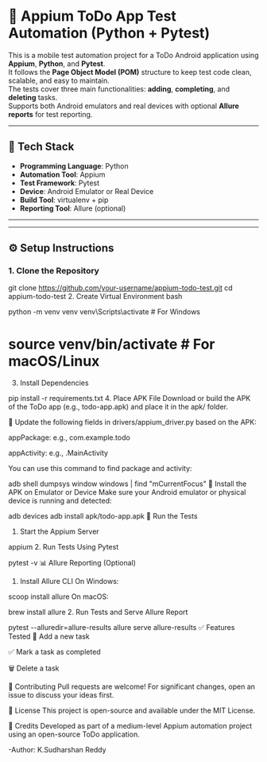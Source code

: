 # 📱 Appium ToDo App Test Automation (Python + Pytest)

This is a mobile test automation project for a ToDo Android application using **Appium**, **Python**, and **Pytest**.  
It follows the **Page Object Model (POM)** structure to keep test code clean, scalable, and easy to maintain.  
The tests cover three main functionalities: **adding**, **completing**, and **deleting** tasks.  
Supports both Android emulators and real devices with optional **Allure reports** for test reporting.

---

## 🚀 Tech Stack

- **Programming Language**: Python
- **Automation Tool**: Appium
- **Test Framework**: Pytest
- **Device**: Android Emulator or Real Device
- **Build Tool**: virtualenv + pip
- **Reporting Tool**: Allure (optional)

---
---

## ⚙️ Setup Instructions

### 1. Clone the Repository

git clone https://github.com/your-username/appium-todo-test.git
cd appium-todo-test
2. Create Virtual Environment
bash

python -m venv venv
venv\Scripts\activate           # For Windows
# source venv/bin/activate     # For macOS/Linux
3. Install Dependencies

pip install -r requirements.txt
4. Place APK File
Download or build the APK of the ToDo app (e.g., todo-app.apk) and place it in the apk/ folder.

🔧 Update the following fields in drivers/appium_driver.py based on the APK:

appPackage: e.g., com.example.todo

appActivity: e.g., .MainActivity

You can use this command to find package and activity:


adb shell dumpsys window windows | find "mCurrentFocus"
📱 Install the APK on Emulator or Device
Make sure your Android emulator or physical device is running and detected:


adb devices
adb install apk/todo-app.apk
🧪 Run the Tests
1. Start the Appium Server

appium
2. Run Tests Using Pytest

pytest -v
📊 Allure Reporting (Optional)
1. Install Allure CLI
On Windows:

scoop install allure
On macOS:


brew install allure
2. Run Tests and Serve Allure Report

pytest --alluredir=allure-results
allure serve allure-results
✅ Features Tested
📌 Add a new task

✅ Mark a task as completed

🗑️ Delete a task

🤝 Contributing
Pull requests are welcome! For significant changes, open an issue to discuss your ideas first.

📄 License
This project is open-source and available under the MIT License.

🙌 Credits
Developed as part of a medium-level Appium automation project using an open-source ToDo application.



-Author: K.Sudharshan Reddy
